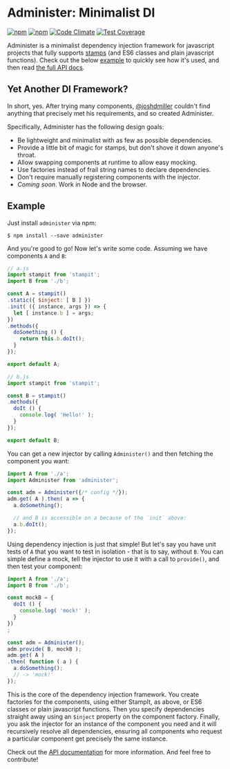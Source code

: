 # Administer: Minimalist DI

[![npm](https://img.shields.io/npm/v/npm.svg?style=flat)]() [![npm](https://img.shields.io/npm/l/npm.svg?style=flat)]() [![Code Climate](https://codeclimate.com/github/administerjs/administer/badges/gpa.svg)](https://codeclimate.com/github/administerjs/administer) [![Test Coverage](https://codeclimate.com/github/administerjs/administer/badges/coverage.svg)](https://codeclimate.com/github/administerjs/administer/coverage)

Administer is a minimalist dependency injection framework for javascript projects that fully
supports [stamps](https://github.com/stampit-org/stampit) (and ES6 classes and plain javascript
functions). Check out the below [example](#example) to quickly see how it's used, and then read [the
full API docs](docs/api.md).


## Yet Another DI Framework?

In short, yes. After trying many components, [@joshdmiller](https://github.com/joshdmiller) couldn't
find anything that precisely met his requirements, and so created Administer.

Specifically, Administer has the following design goals:

- Be lightweight and minimalist with as few as possible dependencies.
- Provide a little bit of magic for stamps, but don't shove it down anyone's throat.
- Allow swapping components at runtime to allow easy mocking.
- Use factories instead of frail string names to declare dependencies.
- Don't require manually registering components with the injector.
- *Coming soon*. Work in Node and the browser.

## Example

Just install `administer` via npm:

```
$ npm install --save administer
```

And you're good to go! Now let's write some code. Assuming we have components `A` and `B`:

```js
// a.js
import stampit from 'stampit';
import B from './b';

const A = stampit()
.static({ $inject: [ B ] })
.init( ({ instance, args }) => {
  let [ instance.b ] = args;
})
.methods({
  doSomething () {
    return this.b.doIt();
  }
});

export default A;

// b.js
import stampit from 'stampit';

const B = stampit()
.methods({
  doIt () {
    console.log( 'Hello!' );
  }
});

export default B;
```

You can get a new injector by calling `Administer()` and then fetching the component you want:

```js
import A from './a';
import Administer from 'administer';

const adm = Administer({/* config */});
adm.get( A ).then( a => {
  a.doSomething();

  // and B is accessible on a because of the `init` above:
  a.b.doIt();
});
```

Using dependency injection is just that simple! But let's say you have unit tests of `A` that you
want to test in isolation - that is to say, without `B`. You can simple define a mock, tell the
injector to use it with a call to `provide()`, and then test your component:

```js
import A from './a';
import B from './b';

const mockB = {
  doIt () {
    console.log( 'mock!' );
  }
})
;

const adm = Administer();
adm.provide( B, mockB );
adm.get( A )
.then( function ( a ) {
  a.doSomething();
  // -> 'mock!'
});
```

This is the core of the dependency injection framework. You create factories for the components,
using either StampIt, as above, or ES6 classes or plain javascript functions. Then you specify
dependencies straight away using an `$inject` property on the component factory. Finally, you ask the
injector for an instance of the component you need and it will recursively resolve all dependencies,
ensuring all components who request a particular component get precisely the same instance.

Check out the [API documentation](docs/api.md) for more information. And feel free to contribute!

